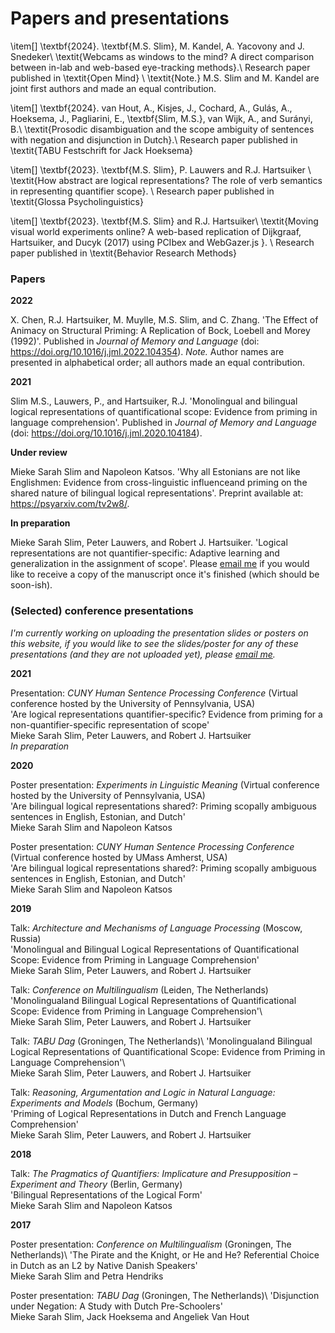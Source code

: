 Papers and presentations
===================


\item[] \textbf{2024}. \textbf{M.S. Slim}, M. Kandel, A. Yacovony and J. Snedeker\\
\textit{Webcams as windows to the mind? A direct comparison between in-lab and web-based eye-tracking methods}.\\
Research paper published in \textit{Open Mind} \\
\textit{Note.} M.S. Slim and M. Kandel are joint first authors and made an equal contribution.

\item[] \textbf{2024}. van Hout, A., Kisjes, J., Cochard, A., Gulás, A., Hoeksema, J., Pagliarini, E., \textbf{Slim, M.S.}, van Wijk, A., and Surányi, B.\\
\textit{Prosodic disambiguation and the scope ambiguity of sentences with negation and disjunction in Dutch}.\\
Research paper published in \textit{TABU Festschrift for Jack Hoeksema} 


\item[] \textbf{2023}. \textbf{M.S. Slim}, P. Lauwers and R.J. Hartsuiker \\
\textit{How abstract are logical representations? The role of verb semantics in representing quantifier scope}. \\
Research paper published in \textit{Glossa Psycholinguistics} 

\item[] \textbf{2023}. \textbf{M.S. Slim} and R.J. Hartsuiker\\
\textit{Moving visual world experiments online? A web-based replication of Dijkgraaf, Hartsuiker, and Ducyk (2017) using PCIbex and WebGazer.js
}. \\
Research paper published in \textit{Behavior Research Methods} 


### Papers

**2022** 

X. Chen, R.J. Hartsuiker, M. Muylle, M.S. Slim, and C. Zhang. 'The Effect of Animacy on Structural Priming: A Replication of Bock, Loebell and Morey (1992)'. Published in _Journal of Memory and Language_ (doi: <https://doi.org/10.1016/j.jml.2022.104354>).
*Note.* Author names are presented in alphabetical order; all authors made an equal contribution.



**2021** 

Slim M.S., Lauwers, P., and Hartsuiker, R.J. 'Monolingual and bilingual logical representations of quantificational scope: Evidence from priming in
language comprehension'. Published in _Journal of Memory and Language_ (doi: <https://doi.org/10.1016/j.jml.2020.104184>).

**Under review** 

Mieke Sarah Slim and Napoleon Katsos. 'Why all Estonians are not like Englishmen: Evidence from cross-linguistic influenceand priming on the shared nature of bilingual logical representations'. Preprint available at: <https://psyarxiv.com/tv2w8/>.

**In preparation**

Mieke Sarah Slim, Peter Lauwers, and Robert J. Hartsuiker. 'Logical representations are not quantifier-specific: Adaptive learning and generalization in the assignment of scope'. Please [email me](mailto:mieke.slim@ugent.be) if you would like to receive a copy of the manuscript once it's finished (which should be soon-ish). 

### (Selected) conference presentations

*I'm currently working on uploading the presentation slides or posters on this website, if you would like to see the slides/poster for any of these presentations (and they are not uploaded yet), please [email me](mailto:mieke.slim@ugent.be).*

**2021** 

Presentation: _CUNY Human Sentence Processing Conference_ (Virtual conference hosted by the University of Pennsylvania, USA)\
'Are logical representations quantifier-specific? Evidence from priming for a non-quantifier-specific representation of scope'\
Mieke Sarah Slim, Peter Lauwers, and Robert J. Hartsuiker\
_In preparation_

**2020** 

Poster presentation: _Experiments in Linguistic Meaning_ (Virtual conference hosted by the University of Pennsylvania, USA)\
'Are bilingual logical representations shared?: Priming scopally ambiguous sentences in English, Estonian, and Dutch'\
Mieke Sarah Slim and Napoleon Katsos

Poster presentation: _CUNY Human Sentence Processing Conference_ (Virtual conference hosted by UMass Amherst, USA)\
'Are bilingual logical representations shared?: Priming scopally ambiguous sentences in English, Estonian, and Dutch'\
Mieke Sarah Slim and Napoleon Katsos

**2019**

Talk: _Architecture and Mechanisms of Language Processing_ (Moscow, Russia)\
'Monolingual and Bilingual Logical Representations of Quantificational Scope: Evidence from Priming in Language Comprehension'\
Mieke Sarah Slim, Peter Lauwers, and Robert J. Hartsuiker

Talk: _Conference on Multilingualism_ (Leiden, The Netherlands)\
'Monolingualand Bilingual Logical Representations of Quantificational Scope: Evidence from Priming in Language Comprehension'\  
Mieke Sarah Slim, Peter Lauwers, and Robert J. Hartsuiker

Talk: _TABU Dag_ (Groningen, The Netherlands)\ 
'Monolingualand Bilingual Logical Representations of Quantificational Scope: Evidence from Priming in Language Comprehension'\  
Mieke Sarah Slim, Peter Lauwers, and Robert J. Hartsuiker

Talk: _Reasoning, Argumentation and Logic in Natural Language: Experiments and Models_ (Bochum, Germany)\
'Priming of Logical Representations in Dutch and French Language Comprehension'\
Mieke Sarah Slim, Peter Lauwers, and Robert J. Hartsuiker

**2018**

Talk: _The Pragmatics of Quantifiers: Implicature and Presupposition – Experiment and Theory_ (Berlin, Germany)\
'Bilingual Representations of the Logical Form'\
Mieke Sarah Slim and Napoleon Katsos

**2017**

Poster presentation: _Conference on Multilingualism_ (Groningen, The Netherlands)\ 
'The Pirate and the Knight, or He and He? Referential Choice in Dutch as an L2 by Native Danish Speakers'\
Mieke Sarah Slim and Petra Hendriks
 
Poster presentation: _TABU Dag_ (Groningen, The Netherlands)\ 
'Disjunction under Negation: A Study with Dutch Pre-Schoolers'\
Mieke Sarah Slim, Jack Hoeksema and Angeliek Van Hout
